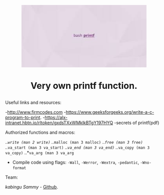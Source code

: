 <p align="center">

  <img src="images.jpg" width="400\"/>

<br>


<h1><p align="center">Very own printf function.</h1></p></font>


Useful links and resources:

-http://www.firmcodes.com
-https://www.geeksforgeeks.org/write-a-c-program-to-print.
-https://alx-intranet.hbtn.io/rltoken/gxdsTXxWMklkBTgY197HYQ
-secrets of printf(pdf)

Authorized functions and macros:

..*``write (man 2 write)``
..*``malloc (man 3 malloc)``
..*``free (man 3 free)``
..*``va_start (man 3 va_start)``
..*``va_end (man 3 va_end)``
..*``va_copy (man 3 va_copy)``
..*``va_arg (man 3 va_arg``

- Compile code using flags: `-Wall`, `-Werror`, `-Wextra`, `-pedantic`, `-Wno-format`

Team:

*kabingu Sammy* - [Github](https://github.com/kabingusam).

